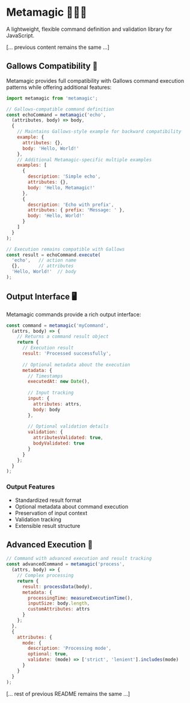# Metamagic 🧙‍♂️✨

A lightweight, flexible command definition and validation library for JavaScript.

[... previous content remains the same ...]

## Gallows Compatibility 🤝

Metamagic provides full compatibility with Gallows command execution patterns while offering additional features:

```javascript
import metamagic from 'metamagic';

// Gallows-compatible command definition
const echoCommand = metamagic('echo', 
  (attributes, body) => body, 
  {
    // Maintains Gallows-style example for backward compatibility
    example: {
      attributes: {},
      body: 'Hello, World!'
    },
    // Additional Metamagic-specific multiple examples
    examples: [
      {
        description: 'Simple echo',
        attributes: {},
        body: 'Hello, Metamagic!'
      },
      {
        description: 'Echo with prefix',
        attributes: { prefix: 'Message: ' },
        body: 'Hello, World!'
      }
    ]
  }
);

// Execution remains compatible with Gallows
const result = echoCommand.execute(
  'echo',   // action name
  {},       // attributes
  'Hello, World!'  // body
);
```

## Output Interface 🖥️

Metamagic commands provide a rich output interface:

```javascript
const command = metamagic('myCommand', 
  (attrs, body) => {
    // Returns a command result object
    return {
      // Execution result
      result: 'Processed successfully',
      
      // Optional metadata about the execution
      metadata: {
        // Timestamps
        executedAt: new Date(),
        
        // Input tracking
        input: {
          attributes: attrs,
          body: body
        },
        
        // Optional validation details
        validation: {
          attributesValidated: true,
          bodyValidated: true
        }
      }
    };
  }
);
```

### Output Features

- Standardized result format
- Optional metadata about command execution
- Preservation of input context
- Validation tracking
- Extensible result structure

## Advanced Execution 🚀

```javascript
// Command with advanced execution and result tracking
const advancedCommand = metamagic('process', 
  (attrs, body) => {
    // Complex processing
    return {
      result: processData(body),
      metadata: {
        processingTime: measureExecutionTime(),
        inputSize: body.length,
        customAttributes: attrs
      }
    };
  },
  {
    attributes: {
      mode: {
        description: 'Processing mode',
        optional: true,
        validate: (mode) => ['strict', 'lenient'].includes(mode)
      }
    }
  }
);
```

[... rest of previous README remains the same ...]
